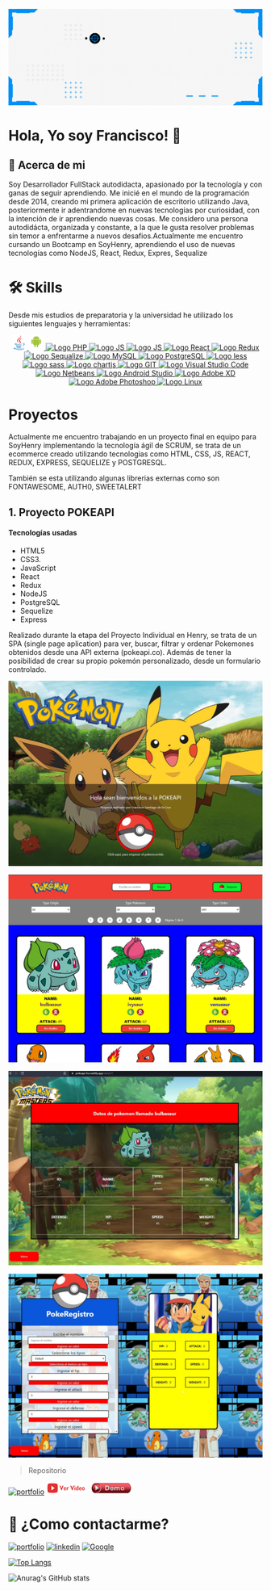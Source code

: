 ![Logo](./src/Portada.gif)

# Hola, Yo soy Francisco! 👋
## 🚀 Acerca de mi
Soy Desarrollador FullStack autodidacta, apasionado por la tecnología y con ganas de seguir aprendiendo. Me inicié en el mundo de la programación desde 2014, creando mi primera aplicación de escritorio utilizando Java, posteriormente ir adentrandome en nuevas tecnologías por curiosidad, con la intención de ir aprendiendo nuevas cosas.
Me considero una persona autodidácta, organizada y constante, a la que le gusta resolver problemas sin temor a enfrentarme a nuevos desafios.Actualmente me encuentro cursando un Bootcamp en SoyHenry, aprendiendo el uso de nuevas tecnologías como NodeJS, React, Redux, Expres, Sequalize



# 🛠 Skills
Desde mis estudios de preparatoria y la universidad he utilizado los siguientes lenguajes y herramientas:

<center><a href="https://www.java.com" target="_blank"><img src="https://raw.githubusercontent.com/devicons/devicon/master/icons/java/java-original.svg" alt="Logo Java" width ="30px" height="30px"/> </a><a href="https://developer.android.com" target="_blank"> <img src ="https://raw.githubusercontent.com/devicons/devicon/master/icons/android/android-original-wordmark.svg" alt ="Logo android" width ="30px" height ="30px"/></a><a href="https://www.php.net" target="_blank"> <img src="https://cdn-icons-png.flaticon.com/512/919/919830.png" alt="Logo PHP" width ="30px" height="30px"/> </a><a href="https://www.javascript.com" target="_blank"> <img src="https://img.icons8.com/color/48/000000/javascript--v1.png" alt="Logo JS" width ="30px" height="30px"/> </a><a href="https://nodejs.org/es/" target="_blank"> <img src="https://img.icons8.com/color/48/000000/nodejs.png" alt="Logo JS" width ="30px" height="30px"/> </a> <a href="https://es.reactjs.org" target="_blank"> <img src="https://img.icons8.com/office/480/000000/react.png" alt="Logo React" width ="30px" height="30px"/> </a><a href="https://es.redux.js.org" target="_blank"> <img src="https://img.icons8.com/color/480/000000/redux.png" alt="Logo Redux" width ="30px" height="30px"/> </a><a href="https://sequelize.org" target="_blank"> <img src="https://sequelize.org/master/manual/asset/logo.png" alt="Logo Sequalize" width ="30px" height="30px"/> </a> <a href="https://www.mysql.com" target="_blank"> <img src="https://1000marcas.net/wp-content/uploads/2020/11/MySQL-logo.png" alt="Logo MySQL" width ="50px" height="30px"/> </a> <a href="https://www.postgresql.org" target="_blank"> <img src="https://www.postgresql.org/media/img/about/press/elephant.png" alt="Logo PostgreSQL" width ="30px" height="30px"/> </a><a href="https://lesscss.org" target="_blank"> <img src = "https://lesscss.org/public/img/less_logo.png" alt ="Logo less" width ="50px" height ="30px"/></a> <a href="https://sass-lang.com" target="_blank"> <img src = "https://raw.githubusercontent.com/devicons/devicon /master/icons/sass/sass-original.svg " alt ="Logo sass" width ="80" height ="30"/> </a><a href ="https://www.chartjs.org" target ="_blank"> <img src = "https://www.chartjs.org/img/chartjs-logo.svg" alt ="Logo chartjs" width = "30px" height = "30px" /></a><a href="https://git-scm.com" target="_blank"> <img src="https://img.icons8.com/color/480/000000/git.png" alt="Logo GIT" width ="30px" height="30px"/> </a><a href="https://code.visualstudio.com" target="_blank"> <img src="https://upload.wikimedia.org/wikipedia/commons/thumb/9/9a/Visual_Studio_Code_1.35_icon.svg/2048px-Visual_Studio_Code_1.35_icon.svg.png" alt="Logo Visual Studio Code" width ="30px" height="30px"/> </a> <a href="https://netbeans.apache.org/download/index.html" target="_blank"> <img src="https://upload.wikimedia.org/wikipedia/commons/thumb/9/98/Apache_NetBeans_Logo.svg/1776px-Apache_NetBeans_Logo.svg.png" alt="Logo Netbeans" width ="30px" height="30px"/> </a><a href="https://developer.android.com/studio" target="_blank"> <img src="https://okhosting.com/resources/uploads/2016/05/Android-Studio-1024x557@2x.png" alt="Logo Android Studio" width ="60px" height="30px"/> </a> <a href="https://www.adobe.com/mx/products/xd.html" target="_blank"> <img src="https://upload.wikimedia.org/wikipedia/commons/thumb/c/c2/Adobe_XD_CC_icon.svg/2101px-Adobe_XD_CC_icon.svg.png" alt="Logo Adobe XD" width ="30px" height="30px"/> </a> <a href="https://www.adobe.com/mx/products/photoshop.html" target="_blank"> <img src="https://upload.wikimedia.org/wikipedia/commons/thumb/a/af/Adobe_Photoshop_CC_icon.svg/1200px-Adobe_Photoshop_CC_icon.svg.png" alt="Logo Adobe Photoshop" width ="30px" height="30px"/> </a> <a href="https://www.linux.org" target="_blank"> <img src="https://www.muycanal.com/wp-content/uploads/2014/03/PCLinux.jpg" alt="Logo Linux" width ="60px" height="30px"/> </a>
</center>


# Proyectos

Actualmente me encuentro trabajando en un proyecto final en equipo para SoyHenry implementando la tecnología ágil de SCRUM, se trata de un ecommerce creado utilizando tecnologias como HTML, CSS, JS, REACT, REDUX, EXPRESS, SEQUELIZE y POSTGRESQL.

También se esta utilizando algunas librerias externas como son FONTAWESOME, AUTH0, SWEETALERT


## 1. Proyecto POKEAPI




#### Tecnologías usadas

- HTML5
- CSS3.
- JavaScript
- React
- Redux
- NodeJS
- PostgreSQL
- Sequelize
- Express

Realizado durante la etapa del Proyecto Individual en Henry, se trata de un SPA (single page aplication) para ver, buscar, filtrar y ordenar Pokemones obtenidos desde una API externa (pokeapi.co). Además de tener la posibilidad de crear su propio pokemón personalizado, desde un formulario controlado.

![Landing Page](src/p1/01.jpg)

![Home](src/p1/02.jpg)

![Detail pokemon](src/p1/03.jpg)

![Register](src/p1/04.jpg)

>Repositorio

[![portfolio](https://img.shields.io/badge/GitHub-100000?style=for-the-badge&logo=github&logoColor=white)](https://github.com/franciscosantiagoc/PI-Pokemon)
[<img src="./src/icons/view-video.png" width="80" height="25"/>](https://www.linkedin.com/feed/update/urn:li:activity:6869733959408902144/)
[<img src="./src/icons/demo.png" width="90" height="25"/>](https://pokeapi-fco.netlify.app/)



# 🔗 ¿Como contactarme?
[![portfolio](https://img.shields.io/badge/my_portfolio-000?style=for-the-badge)](https://github.com/franciscosantiagoc/)
[![linkedin](https://img.shields.io/badge/linkedin-0A66C2?style=for-the-badge&logo=linkedin&logoColor=white)]([https://www.linkedin.com/in/franciscosantiagoc/](https://www.linkedin.com/in/fransantiagoc/))
[![Google](https://img.shields.io/badge/Gmail-D14836?style=for-the-badge&logo=gmail&logoColor=white)](mailto:fcosantiagoc@gmail.com)






[![Top Langs](https://github-readme-stats.vercel.app/api/top-langs/?username=franciscosantiagoc&layout=compact)](https://github.com/franciscosantiagoc/github-readme-stats)

![Anurag's GitHub stats](https://github-readme-stats.vercel.app/api?username=franciscosantiagoc&show_icons=true&theme=radical)
